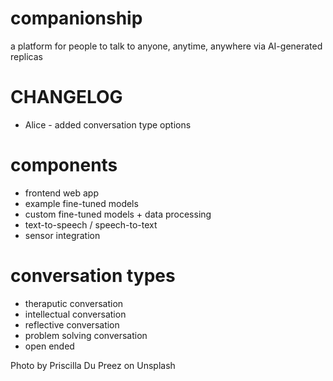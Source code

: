 # companionship
a platform for people to talk to anyone, anytime, anywhere via AI-generated replicas

# CHANGELOG
* Alice - added conversation type options

# components
* frontend web app
* example fine-tuned models
* custom fine-tuned models + data processing
* text-to-speech / speech-to-text
* sensor integration

# conversation types
* theraputic conversation
* intellectual conversation
* reflective conversation
* problem solving conversation
* open ended

Photo by Priscilla Du Preez on Unsplash


